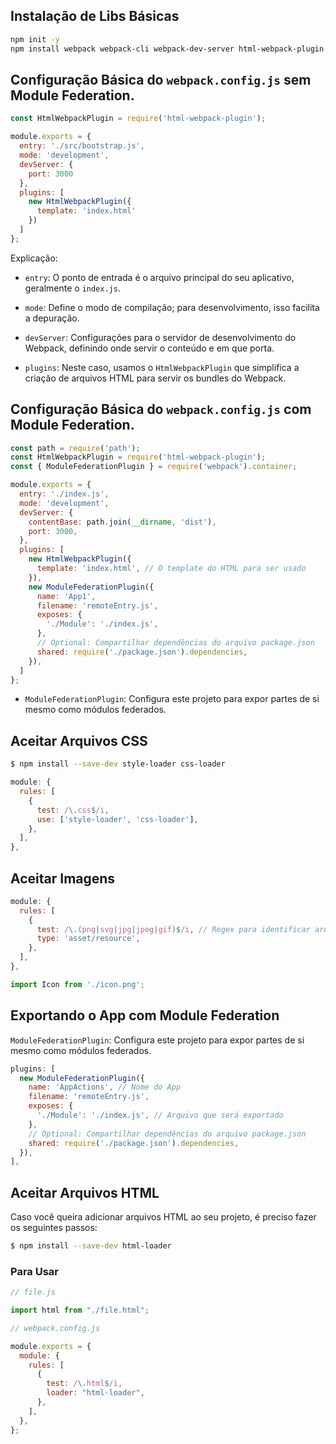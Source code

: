 ## Instalação de Libs Básicas

```sh
npm init -y
npm install webpack webpack-cli webpack-dev-server html-webpack-plugin --save-dev
```

## Configuração Básica do `webpack.config.js` sem Module Federation.

```js
const HtmlWebpackPlugin = require('html-webpack-plugin');

module.exports = {
  entry: './src/bootstrap.js',
  mode: 'development',
  devServer: {
    port: 3000
  },
  plugins: [
    new HtmlWebpackPlugin({
      template: 'index.html'
    })
  ]
};
```

Explicação:

* `entry`: O ponto de entrada é o arquivo principal do seu aplicativo, geralmente o `index.js`.

* `mode`: Define o modo de compilação; para desenvolvimento, isso facilita a depuração.

* `devServer`: Configurações para o servidor de desenvolvimento do Webpack, definindo onde servir o conteúdo e em que porta.

* `plugins`: Neste caso, usamos o `HtmlWebpackPlugin` que simplifica a criação de arquivos HTML para servir os bundles do Webpack.

## Configuração Básica do `webpack.config.js` com Module Federation.

```js
const path = require('path');
const HtmlWebpackPlugin = require('html-webpack-plugin');
const { ModuleFederationPlugin } = require('webpack').container;

module.exports = {
  entry: './index.js',
  mode: 'development',
  devServer: {
    contentBase: path.join(__dirname, 'dist'),
    port: 3000,
  },
  plugins: [
    new HtmlWebpackPlugin({
      template: 'index.html', // O template do HTML para ser usado
    }),
    new ModuleFederationPlugin({
      name: 'App1',
      filename: 'remoteEntry.js',
      exposes: {
        './Module': './index.js',
      },
      // Optional: Compartilhar dependências do arquivo package.json
      shared: require('./package.json').dependencies,
    }),
  ]
};
```

* `ModuleFederationPlugin`: Configura este projeto para expor partes de si mesmo como módulos federados.

## Aceitar Arquivos CSS

```sh
$ npm install --save-dev style-loader css-loader
```

```js
module: {
  rules: [
    {
      test: /\.css$/i,
      use: ['style-loader', 'css-loader'],
    },
  ],
},
```

## Aceitar Imagens

```js
module: {
  rules: [
    {
      test: /\.(png|svg|jpg|jpeg|gif)$/i, // Regex para identificar arquivos de imagens
      type: 'asset/resource',
    },
  ],
},
```

```js
import Icon from './icon.png';
```

## Exportando o App com Module Federation

`ModuleFederationPlugin`: Configura este projeto para expor partes de si mesmo como módulos federados.

```js
plugins: [
  new ModuleFederationPlugin({
    name: 'AppActions', // Nome do App
    filename: 'remoteEntry.js',
    exposes: {
      './Module': './index.js', // Arquivo que será exportado
    },
    // Optional: Compartilhar dependências do arquivo package.json
    shared: require('./package.json').dependencies,
  }),
],
```

## Aceitar Arquivos HTML

Caso você queira adicionar arquivos HTML ao seu projeto, é preciso fazer os seguintes passos:

```sh
$ npm install --save-dev html-loader
```

### Para Usar

```js
// file.js

import html from "./file.html";
```

```js
// webpack.config.js

module.exports = {
  module: {
    rules: [
      {
        test: /\.html$/i,
        loader: "html-loader",
      },
    ],
  },
};
```